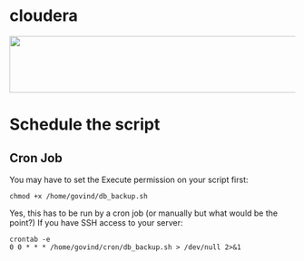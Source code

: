 # cloudera
<div align="center">
<img src="https://github.com/paulvid/emr_to_cdp/raw/master/data/cloudera_logo_darkorange.png" width="820" height="100" align="middle">
</div>

# Schedule the script
## Cron Job

You may have to set the Execute permission on your script first:
```
chmod +x /home/govind/db_backup.sh
```
Yes, this has to be run by a cron job (or manually but what would be the point?)
If you have SSH access to your server:
```
crontab -e
0 0 * * * /home/govind/cron/db_backup.sh > /dev/null 2>&1
```
